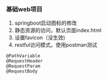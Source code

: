 ### 基础web项目
1. springboot启动图标的修改
2. 静态资源的访问，默认页面index.html
3. 设置favicon（没生效)
4. restful访问模式。使用postman测试

```shell script
@PathVariable
@RequestHeader
@RequestParam
@RequestBody
```